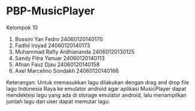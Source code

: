 # PBP-MusicPlayer



Kelompok 10
1. Bossini Yan Fedro  			    24060120140170
2. Fadhil Irsyad  			        24060120140173
3. Muhammad Rafly Ardhiananda  	24060120130125
4. Sandy Fitra Yanuar 			    24060120140113
5. Afnan Fauz Djau  			      24060120140158
6. Axel Marcelino Sondakh	      24060120140166


Keterangan:
Untuk memasukkan lagu dilakukan dengan drag and drop file lagu Indonesia Raya ke emulator android agar aplikasi MusicPlayer dapat mendektesi lagu yang ada di storage emulator android, lalu menampilkan jumlah lagu dan user dapat memutar lagu.
